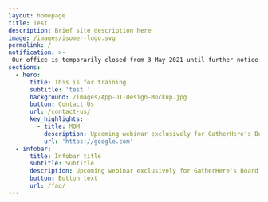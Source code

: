 ```yaml
---
layout: homepage
title: Test
description: Brief site description here
image: /images/isomer-logo.svg
permalink: /
notification: >-
 Our office is temporarily closed from 3 May 2021 until further notice. Our programmes are still running as scheduled, online. For the latest updates, please refer  to the respective pages on this website. For enquiries, please contact us via Enquiries and Feedback Form. <a href="https://form.gov.sg/#!/5d2c51283703d80011e52615">Feedback Form</a>
sections:
  - hero:
      title: This is for training
      subtitle: 'test '
      background: /images/App-UI-Design-Mockup.jpg
      button: Contact Us
      url: /contact-us/
      key_highlights:
        - title: MOM
          description: Upcoming webinar exclusively for GatherHere's Board Members Group. This webinar will be held on 14 June 2021. <a href="https://form.gov.sg/#!/60a6180b4b811b0011e49f29" target="_blank"> Sign up here</a>
          url: 'https://google.com'
  - infobar:
      title: Infobar title
      subtitle: Subtitle
      description: Upcoming webinar exclusively for GatherHere's Board Members Group. This webinar will be held on 14 June 2021. <a href="https://form.gov.sg/#!/60a6180b4b811b0011e49f29" target="_blank"> Sign up here</a>
      button: Button text
      url: /faq/
---
```

